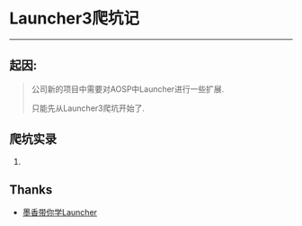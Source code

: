# Launcher3爬坑记
----------
## 起因:
> 公司新的项目中需要对AOSP中Launcher进行一些扩展.
> 
> 只能先从Launcher3爬坑开始了.

## 爬坑实录
1. 

## Thanks
- [墨香带你学Launcher](https://github.com/yuchuangu85/Launcher3_mx/tree/launcher3_6.0)